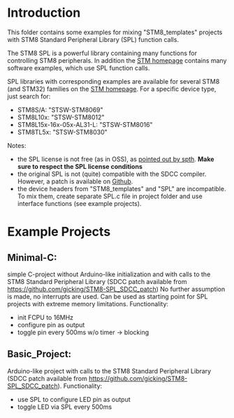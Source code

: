 Introduction
=================

This folder contains some examples for mixing "STM8_templates"
projects with STM8 Standard Peripheral Library (SPL) function calls.

The STM8 SPL is a powerful library containing many functions for controlling
STM8 peripherals. In addition the [STM homepage](http://www.st.com) contains
many software examples, which use SPL function calls.

SPL libraries with corresponding examples are available for several STM8 
(and STM32) families on the [STM homepage](http://www.st.com). For a specific 
device type, just search for:
  - STM8S/A: "STSW-STM8069" 
  - STM8L10x: "STSW-STM8012"
  - STM8L15x-16x-05x-AL31-L: "STSW-STM8016" 
  - STM8TL5x: "STSW-STM8030" 

Notes:
  - the SPL license is not free (as in OSS), 
  as [pointed out by spth](https://github.com/gicking/STM8-SPL_SDCC_patch/issues/1). 
  **Make sure to respect the SPL license conditions** 
  - the original SPL is not (quite) compatible with the SDCC compiler. However, a 
  patch is available on [Github](https://github.com/gicking/STM8-SPL_SDCC_patch).
  - the device headers from "STM8_templates" and "SPL" are incompatible. To mix them, 
  create separate SPL.c file in project folder and use interface
  functions (see example projects).


Example Projects
=================

Minimal-C: 
----------
  simple C-project without Arduino-like initialization and 
  with calls to the STM8 Standard Peripheral Library
  (SDCC patch available from https://github.com/gicking/STM8-SPL_SDCC_patch)
  No further assumption is made, no interrupts are used.
  Can be used as starting point for SPL projects with extreme
  memory limitations.
  Functionality:
  - init FCPU to 16MHz
  - configure pin as output
  - toggle pin every 500ms w/o timer -> blocking


Basic_Project: 
----------
  Arduino-like project with calls to the STM8 Standard Peripheral Library
  (SDCC patch available from https://github.com/gicking/STM8-SPL_SDCC_patch). 
  Functionality:
  - use SPL to configure LED pin as output
  - toggle LED via SPL every 500ms

